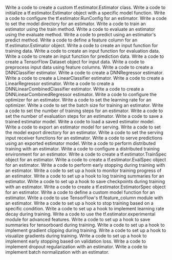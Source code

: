 Write a code to create a custom tf.estimator.Estimator class.
Write a code to initialize a tf.estimator.Estimator object with a specific model function.
Write a code to configure the tf.estimator.RunConfig for an estimator.
Write a code to set the model directory for an estimator.
Write a code to train an estimator using the train method.
Write a code to evaluate an estimator using the evaluate method.
Write a code to predict using an estimator's predict method.
Write a code to define a feature column for an tf.estimator.Estimator object.
Write a code to create an input function for training data.
Write a code to create an input function for evaluation data.
Write a code to create an input function for prediction data.
Write a code to create a TensorFlow Dataset object for input data.
Write a code to preprocess input data using feature columns.
Write a code to create a DNNClassifier estimator.
Write a code to create a DNNRegressor estimator.
Write a code to create a LinearClassifier estimator.
Write a code to create a LinearRegressor estimator.
Write a code to create a DNNLinearCombinedClassifier estimator.
Write a code to create a DNNLinearCombinedRegressor estimator.
Write a code to configure the optimizer for an estimator.
Write a code to set the learning rate for an optimizer.
Write a code to set the batch size for training an estimator.
Write a code to set the number of training steps for an estimator.
Write a code to set the number of evaluation steps for an estimator.
Write a code to save a trained estimator model.
Write a code to load a saved estimator model.
Write a code to export an estimator model for serving.
Write a code to set the model export directory for an estimator.
Write a code to set the serving input receiver functions for an estimator.
Write a code to serve predictions using an exported estimator model.
Write a code to perform distributed training with an estimator.
Write a code to configure a distributed training environment for an estimator.
Write a code to create a tf.estimator.TrainSpec object for an estimator.
Write a code to create a tf.estimator.EvalSpec object for an estimator.
Write a code to perform early stopping during training with an estimator.
Write a code to set up a hook to monitor training progress of an estimator.
Write a code to set up a hook to log training summaries for an estimator.
Write a code to set up a hook to save checkpoints during training with an estimator.
Write a code to create a tf.estimator.EstimatorSpec object for an estimator.
Write a code to define a custom model function for an estimator.
Write a code to use TensorFlow's tf.feature_column module with an estimator.
Write a code to set up a hook to stop training based on a specific condition.
Write a code to set up a hook to implement learning rate decay during training.
Write a code to use the tf.estimator.experimental module for advanced features.
Write a code to set up a hook to save summaries for tensorboard during training.
Write a code to set up a hook to implement gradient clipping during training.
Write a code to set up a hook to visualize gradients during training.
Write a code to set up a hook to implement early stopping based on validation loss.
Write a code to implement dropout regularization with an estimator.
Write a code to implement batch normalization with an estimator.